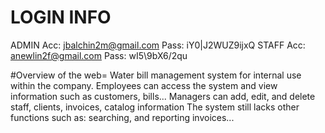 # LOGIN INFO
ADMIN
Acc: jbalchin2m@gmail.com
Pass: iY0|J2WUZ9ijxQ
STAFF
Acc: anewlin2f@gmail.com
Pass: wI5\9bX6/2qu

#Overview of the web=
Water bill management system for internal use within the company. Employees can access the system and view information such as customers, bills... 
Managers can add, edit, and delete staff, clients, invoices, catalog information
The system still lacks other functions such as: searching, and reporting invoices...



